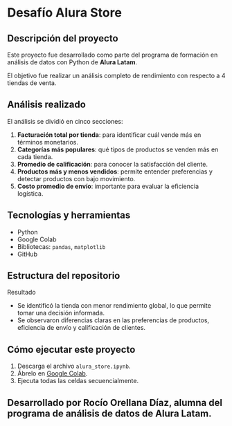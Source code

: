 # Desafío Alura Store
## Descripción del proyecto
Este proyecto fue desarrollado como parte del programa de formación en análisis de datos con Python de **Alura Latam**.

El objetivo fue realizar un análisis completo de rendimiento con respecto a 4 tiendas de venta.

## Análisis realizado

El análisis se dividió en cinco secciones:

1. **Facturación total por tienda**: para identificar cuál vende más en términos monetarios.
2. **Categorías más populares**: qué tipos de productos se venden más en cada tienda.
3. **Promedio de calificación**: para conocer la satisfacción del cliente.
4. **Productos más y menos vendidos**: permite entender preferencias y detectar productos con bajo movimiento.
5. **Costo promedio de envío**: importante para evaluar la eficiencia logística.

## Tecnologías y herramientas

- Python
- Google Colab
- Bibliotecas: `pandas`, `matplotlib`
- GitHub 

## Estructura del repositorio
Resultado

- Se identificó la tienda con menor rendimiento global, lo que permite tomar una decisión informada.
- Se observaron diferencias claras en las preferencias de productos, eficiencia de envío y calificación de clientes.

## Cómo ejecutar este proyecto

1. Descarga el archivo `alura_store.ipynb`.
2. Ábrelo en [Google Colab](https://colab.research.google.com/).
3. Ejecuta todas las celdas secuencialmente.

## Desarrollado por Rocío Orellana Díaz, alumna del programa de análisis de datos de Alura Latam.

